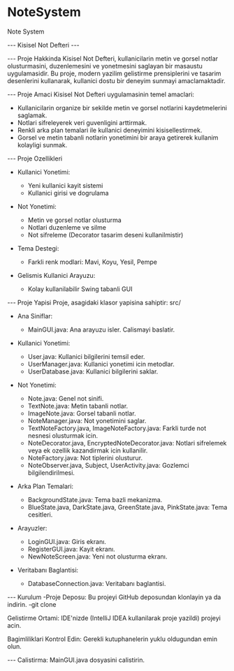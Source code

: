 # NoteSystem
 Note System
 
--- Kisisel Not Defteri ---

--- Proje Hakkinda
Kisisel Not Defteri, kullanicilarin metin ve gorsel notlar olusturmasini, duzenlemesini ve yonetmesini saglayan bir masaustu uygulamasidir. Bu proje, modern yazilim gelistirme prensiplerini ve tasarim desenlerini kullanarak, kullanici dostu bir deneyim sunmayi amaclamaktadir.

--- Proje Amaci
Kisisel Not Defteri uygulamasinin temel amaclari:
- Kullanicilarin organize bir sekilde metin ve gorsel notlarini kaydetmelerini saglamak.
- Notlari sifreleyerek veri guvenligini arttirmak.
- Renkli arka plan temalari ile kullanici deneyimini kisisellestirmek.
- Gorsel ve metin tabanli notlarin yonetimini bir araya getirerek kullanim kolayligi sunmak.

--- Proje Ozellikleri
- Kullanici Yonetimi:
  - Yeni kullanici kayit sistemi
  - Kullanici girisi ve dogrulama

- Not Yonetimi:
  - Metin ve gorsel notlar olusturma
  - Notlari duzenleme ve silme
  - Not sifreleme (Decorator tasarim deseni kullanilmistir)

- Tema Destegi:
  - Farkli renk modlari: Mavi, Koyu, Yesil, Pempe

- Gelismis Kullanici Arayuzu:
  - Kolay kullanilabilir Swing tabanli GUI

--- Proje Yapisi
Proje, asagidaki klasor yapisina sahiptir:
src/
- Ana Siniflar:
  - MainGUI.java: Ana arayuzu isler. Calismayi baslatir.
  
- Kullanici Yonetimi:
  - User.java: Kullanici bilgilerini temsil eder.
  - UserManager.java: Kullanici yonetimi icin metodlar.
  - UserDatabase.java: Kullanici bilgilerini saklar.
  
- Not Yonetimi:
  - Note.java: Genel not sinifi.
  - TextNote.java: Metin tabanli notlar.
  - ImageNote.java: Gorsel tabanli notlar.
  - NoteManager.java: Not yonetimini saglar.
  - TextNoteFactory.java, ImageNoteFactory.java: Farkli turde not nesnesi olusturmak icin.
  - NoteDecorator.java, EncryptedNoteDecorator.java: Notlari sifrelemek veya ek ozellik kazandirmak icin kullanilir.
  - NoteFactory.java: Not tiplerini olusturur.
  - NoteObserver.java, Subject, UserActivity.java: Gozlemci bilgilendirilmesi.

- Arka Plan Temalari:
  - BackgroundState.java: Tema bazli mekanizma.
  - BlueState.java, DarkState.java, GreenState.java, PinkState.java: Tema cesitleri.

- Arayuzler:
  - LoginGUI.java: Giris ekranı.
  - RegisterGUI.java: Kayit ekranı.
  - NewNoteScreen.java: Yeni not olusturma ekranı.

- Veritabanı Baglantisi:
  - DatabaseConnection.java: Veritabanı baglantisi.

--- Kurulum
  -Proje Deposu: Bu projeyi GitHub deposundan klonlayin ya da indirin.
  -git clone <repository-url>

Gelistirme Ortami: IDE'nizde (IntelliJ IDEA kullanilarak proje yazildi) projeyi acin.

Bagimliliklari Kontrol Edin: Gerekli kutuphanelerin yuklu oldugundan emin olun.

--- Calistirma:
MainGUI.java dosyasini calistirin.
